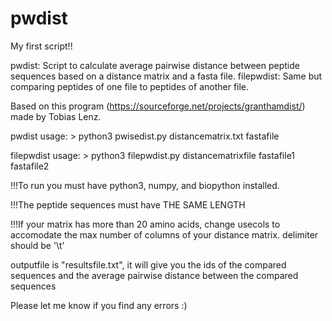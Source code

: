 # pwdist
My first script!! 


pwdist: Script to calculate average pairwise distance between peptide sequences based on a distance matrix and a fasta file. 
filepwdist: Same but comparing peptides of one file to peptides of another file.

Based on this program (https://sourceforge.net/projects/granthamdist/) made by Tobias Lenz. 

pwdist usage: > python3 pwisedist.py distancematrix.txt fastafile 

filepwdist usage: > python3 filepwdist.py distancematrixfile fastafile1 fastafile2

!!!To run you must have python3, numpy, and biopython installed. 

!!!The peptide sequences must have THE SAME LENGTH

!!!If your matrix has more than 20 amino acids, change usecols to accomodate the max number of columns of your distance matrix. delimiter should be '\t' 

outputfile is "resultsfile.txt", it will give you the ids of the compared sequences and the average pairwise distance between the compared sequences 

Please let me know if you find any errors :)
